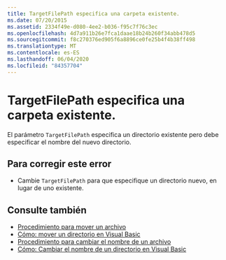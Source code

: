 ```yaml
---
title: TargetFilePath especifica una carpeta existente.
ms.date: 07/20/2015
ms.assetid: 2334f49e-d080-4ee2-b036-f95c7f76c3ec
ms.openlocfilehash: 4d7a911b26e7fca1daae18b24b260f34abb478d5
ms.sourcegitcommit: f8c270376ed905f6a8896ce0fe25b4f4b38ff498
ms.translationtype: MT
ms.contentlocale: es-ES
ms.lasthandoff: 06/04/2020
ms.locfileid: "84357704"
---
```

# <a name="targetfilepath-specifies-an-existing-folder"></a>TargetFilePath especifica una carpeta existente.
El parámetro `TargetFilePath` especifica un directorio existente pero debe especificar el nombre del nuevo directorio.  
  
## <a name="to-correct-this-error"></a>Para corregir este error  
  
- Cambie `TargetFilePath` para que especifique un directorio nuevo, en lugar de uno existente.  
  
## <a name="see-also"></a>Consulte también

- [Procedimiento para mover un archivo](../developing-apps/programming/drives-directories-files/how-to-move-a-file.md)
- [Cómo: mover un directorio en Visual Basic](https://docs.microsoft.com/previous-versions/visualstudio/visual-studio-2010/ct88d1f1(v=vs.100))
- [Procedimiento para cambiar el nombre de un archivo](../developing-apps/programming/drives-directories-files/how-to-rename-a-file.md)
- [Cómo: Cambiar el nombre de un directorio en Visual Basic](https://docs.microsoft.com/previous-versions/visualstudio/visual-studio-2010/45we914z(v=vs.100))
